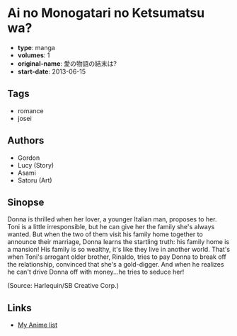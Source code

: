 # Ai no Monogatari no Ketsumatsu wa?

-   **type**: manga
-   **volumes**: 1
-   **original-name**: 愛の物語の結末は?
-   **start-date**: 2013-06-15

## Tags

-   romance
-   josei

## Authors

-   Gordon
-   Lucy (Story)
-   Asami
-   Satoru (Art)

## Sinopse

Donna is thrilled when her lover, a younger Italian man, proposes to her. Toni is a little irresponsible, but he can give her the family she's always wanted. But when the two of them visit his family home together to announce their marriage, Donna learns the startling truth: his family home is a mansion! His family is so wealthy, it's like they live in another world. That's when Toni's arrogant older brother, Rinaldo, tries to pay Donna to break off the relationship, convinced that she's a gold-digger. And when he realizes he can't drive Donna off with money...he tries to seduce her!

(Source: Harlequin/SB Creative Corp.)

## Links

-   [My Anime list](https://myanimelist.net/manga/126698/Ai_no_Monogatari_no_Ketsumatsu_wa)
